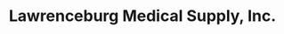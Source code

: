 ---
title: "Lawrenceburg Medical Supply, Inc."
url: /lawrenceburg/lawrenceburg-medical-supply-inc/
shop: Sanitätshaus
---